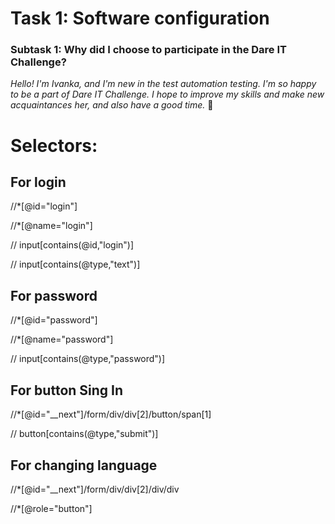 
# Task 1: Software configuration

### Subtask 1: Why did I choose to participate in the Dare IT Challenge?


*Hello! I'm Ivanka, and I'm new in the test automation testing.*
*I'm so happy to be a part of Dare IT Challenge.*
*I hope to improve my skills and make new acquaintances her, and also have a good time.*
🙂 


# Selectors:

## For login
 //*[@id="login"]

//*[@name="login"]

// input[contains(@id,"login")]

// input[contains(@type,"text")]

## For password

//*[@id="password"]

//*[@name="password"]

// input[contains(@type,"password")]

## For button Sing In 

//*[@id="__next"]/form/div/div[2]/button/span[1]

// button[contains(@type,"submit")]

## For changing language 

//*[@id="__next"]/form/div/div[2]/div/div

//*[@role="button"]

